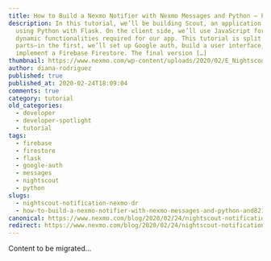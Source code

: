 ```yaml
---
title: How to Build a Nexmo Notifier with Nexmo Messages and Python – Part One
description: In this tutorial, we’ll be building Scout, an application created
  using Python with Flask. On the client side, we’ll use JavaScript for certain
  dynamic functionalities required for our app. This tutorial is split into two
  parts—in the first, we’ll set up Google auth, build a user interface, and
  implement a Firebase Firestore. The final version […]
thumbnail: https://www.nexmo.com/wp-content/uploads/2020/02/E_Nightscout-Notifier_1200x600-1.png
author: diana-rodriguez
published: true
published_at: 2020-02-24T18:09:04
comments: true
category: tutorial
old_categories:
  - developer
  - developer-spotlight
  - tutorial
tags:
  - firebase
  - firestore
  - flask
  - google-auth
  - messages
  - nightscout
  - python
slugs:
  - nightscout-notification-nexmo-dr
  - how-to-build-a-nexmo-notifier-with-nexmo-messages-and-python-and8211-part-one
canonical: https://www.nexmo.com/blog/2020/02/24/nightscout-notification-nexmo-dr
redirect: https://www.nexmo.com/blog/2020/02/24/nightscout-notification-nexmo-dr
---
```

Content to be migrated...